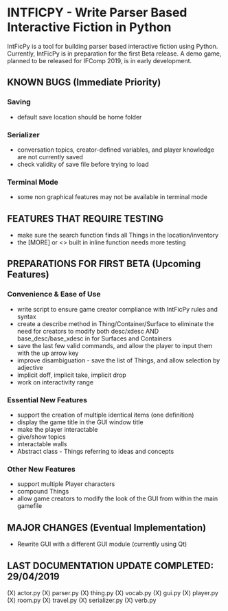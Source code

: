# INTFICPY - Write Parser Based Interactive Fiction in Python
IntFicPy is a tool for building parser based interactive fiction using Python. Currently, IntFicPy is in preparation for the first Beta release. A demo game, planned to be released for IFComp 2019, is in early development.

## KNOWN BUGS (Immediate Priority)
### Saving
+ default save location should be home folder
### Serializer
+ conversation topics, creator-defined variables, and player knowledge are not currently saved
+ check validity of save file before trying to load
### Terminal Mode
+ some non graphical features may not be available in terminal mode

## FEATURES THAT REQUIRE TESTING
+ make sure the search function finds all Things in the location/inventory
+ the [MORE] or <<e>> built in inline function needs more testing

##  PREPARATIONS FOR FIRST BETA (Upcoming Features)
### Convenience & Ease of Use
+ write script to ensure game creator compliance with IntFicPy rules and syntax
+ create a describe method in Thing/Container/Surface to eliminate the need for creators to modify both desc/xdesc AND base_desc/base_xdesc in for Surfaces and Containers
+ save the last few valid commands, and allow the player to input them with the up arrow key
+ improve disambiguation - save the list of Things, and allow selection by adjective
+ implicit doff, implicit take, implicit drop
+ work on interactivity range
### Essential New Features
+ support the creation of multiple identical items (one definition)
+ display the game title in the GUI window title
+ make the player interactable
+ give/show topics
+ interactable walls
+ Abstract class - Things referring to ideas and concepts
### Other New Features
+ support multiple Player characters
+ compound Things
+ allow game creators to modify the look of the GUI from within the main gamefile

## MAJOR CHANGES (Eventual Implementation)
+ Rewrite GUI with a different GUI module (currently using Qt)

## LAST DOCUMENTATION UPDATE COMPLETED: 29/04/2019
(X) actor.py
(X) parser.py
(X) thing.py
(X) vocab.py
(X) gui.py
(X) player.py
(X) room.py
(X) travel.py
(X) serializer.py
(X) verb.py
